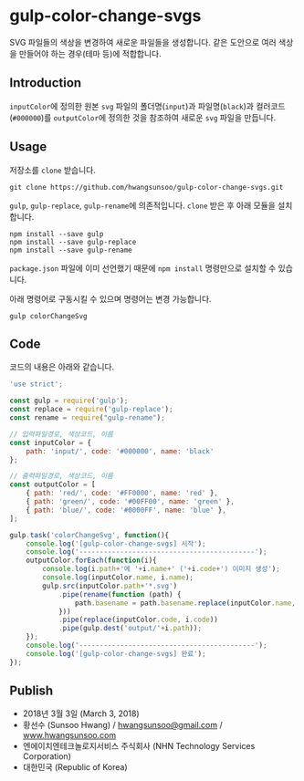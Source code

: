# gulp-color-change-svgs
SVG 파일들의 색상을 변경하여 새로운 파일들을 생성합니다. 같은 도안으로 여러 색상을 만들어야 하는 경우(테마 등)에 적합합니다.

## Introduction
`inputColor`에 정의한 원본 `svg` 파일의 폴더명(`input`)과 파일명(`black`)과 컬러코드(`#000000`)를 `outputColor`에 정의한 것을 참조하여 새로운 `svg` 파일을 만듭니다.

## Usage
저장소를 `clone` 받습니다.
```text
git clone https://github.com/hwangsunsoo/gulp-color-change-svgs.git
```

`gulp`, `gulp-replace`, `gulp-rename`에 의존적입니다. `clone` 받은 후 아래 모듈을 설치합니다.
```text
npm install --save gulp
npm install --save gulp-replace
npm install --save gulp-rename
```

`package.json` 파일에 이미 선언했기 때문에 `npm install` 명령만으로 설치할 수 있습니다.

아래 명령어로 구동시킬 수 있으며 명령어는 변경 가능합니다.
```text
gulp colorChangeSvg
```

## Code
코드의 내용은 아래와 같습니다.
```javascript
'use strict';

const gulp = require('gulp');
const replace = require('gulp-replace');
const rename = require("gulp-rename");

// 입력파일경로, 색상코드, 이름
const inputColor = {
	path: 'input/', code: '#000000', name: 'black'
};

// 출력파일경로, 색상코드, 이름
const outputColor = [
	{ path: 'red/', code: '#FF0000', name: 'red' },
	{ path: 'green/', code: '#00FF00', name: 'green' },
	{ path: 'blue/', code: '#0000FF', name: 'blue' },
];

gulp.task('colorChangeSvg', function(){
	console.log('[gulp-color-change-svgs] 시작');
	console.log('-------------------------------------------');
	outputColor.forEach(function(i){
		console.log(i.path+'에 '+i.name+' ('+i.code+') 이미지 생성');
		console.log(inputColor.name, i.name);
		gulp.src(inputColor.path+'*.svg')
			.pipe(rename(function (path) {
				path.basename = path.basename.replace(inputColor.name, i.name);
			}))
			.pipe(replace(inputColor.code, i.code))
			.pipe(gulp.dest('output/'+i.path));
	});
	console.log('-------------------------------------------');
	console.log('[gulp-color-change-svgs] 완료');
});
```

## Publish
- 2018년 3월 3일 (March 3, 2018)
- 황선수 (Sunsoo Hwang) / <a href="mailto:hwangsunsoo@gmail.com">hwangsunsoo@gmail.com</a> / <a href="http://hwangsunsoo.com" target="_blank">www.hwangsunsoo.com</a>
- 엔에이치엔테크놀로지서비스 주식회사 (NHN Technology Services Corporation)
- 대한민국 (Republic of Korea)
